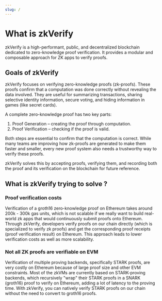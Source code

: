```yaml
---
slug: /
---
```

# What is zkVerify

zkVerify is a high-performant, public, and decentralized blockchain dedicated to zero-knowledge proof verification. It provides a modular and composable approach for ZK apps to verify proofs. 

## Goals of zkVerify

zkVerify focuses on verifying zero-knowledge proofs (zk-proofs). These proofs confirm that a computation was done correctly without revealing the data involved. They are useful for summarizing transactions, sharing selective identity information, secure voting, and hiding information in games (like secret cards).

A complete zero-knowledge proof has two key parts:

1. Proof Generation – creating the proof through computation.
2. Proof Verification – checking if the proof is valid.

Both steps are essential to confirm that the computation is correct. While many teams are improving how zk-proofs are generated to make them faster and smaller, every new proof system also needs a trustworthy way to verify these proofs.

zkVerify solves this by accepting proofs, verifying them, and recording both the proof and its verification on the blockchain for future reference.

## What is zkVerify trying to solve ?

### Proof verification costs

Verification of a groth16 zero-knowledge proof on Ethereum takes around 200k - 300k gas units, which is not scalable if we really want to build real-world zk apps that would continuously submit proofs onto Ethereum. Through zkVerify, developers verify proofs on our chain directly (which is specialized to verify zk proofs) and get the corresponding proof receipts (proof verification result) on Ethereum. This approach leads to lower verification costs as well as more scalability.

### Not all ZK proofs are verifiable on EVM

Verification of multiple proving backends, specifically STARK proofs, are very costly on Ethereum because of large proof size and other EVM constraints. Most of the zkVMs are currently based on STARK-proving backends, which recursively "wrap" their STARK proofs in a SNARK (groth16) proof to verify on Ethereum, adding a lot of latency to the proving time. With zkVerify, you can natively verify STARK proofs on our chain without the need to convert to groth16 proofs.

